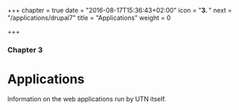 +++
chapter = true
date = "2016-08-17T15:36:43+02:00"
icon = "<b>3. </b>"
next = "/applications/drupal7"
title = "Applications"
weight = 0

+++

### Chapter 3

# Applications

Information on the web applications run by UTN itself.
